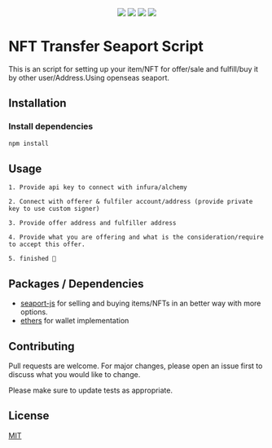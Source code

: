 <p align="center">
<a href="https://github.com/DEREK-DEV-AFK/NFT_Transfer-Seaport/issues" alt="Contributors">
        <img src="https://img.shields.io/github/issues/DEREK-DEV-AFK/NFT_Transfer-Seaport" /></a>
<a href="https://github.com/DEREK-DEV-AFK/NFT_Transfer-Seaport" alt="Contributors">
        <img src="https://img.shields.io/github/forks/DEREK-DEV-AFK/NFT_Transfer-Seaport" /></a>
<a href="https://github.com/DEREK-DEV-AFK/NFT_Transfer-Seaport" alt="Contributors">
        <img src="https://img.shields.io/github/stars/DEREK-DEV-AFK/NFT_Transfer-Seaport" /></a> 
        <a href="https://github.com/DEREK-DEV-AFK/NFT_Transfer-Seaport" alt="Contributors">
        <img src="https://img.shields.io/github/license/DEREK-DEV-AFK/NFT_Transfer-Seaport" /></a>  
</p>  

# NFT Transfer Seaport Script

This is an script for setting up your item/NFT for offer/sale and fulfill/buy it by other user/Address.Using openseas seaport.

## Installation
###  Install dependencies 
```bash
npm install
```

## Usage

```
1. Provide api key to connect with infura/alchemy

2. Connect with offerer & fulfiler account/address (provide private key to use custom signer)

3. Provide offer address and fulfiller address

4. Provide what you are offering and what is the consideration/require to accept this offer.

5. finished 🎉
```

## Packages / Dependencies
- [seaport-js](https://www.npmjs.com/package/seaport-js) for selling and buying items/NFTs in an better way with more options.
- [ethers](https://www.npmjs.com/package/ethers) for wallet implementation

## Contributing
Pull requests are welcome. For major changes, please open an issue first to discuss what you would like to change.

Please make sure to update tests as appropriate.

## License
[MIT](https://choosealicense.com/licenses/mit/)